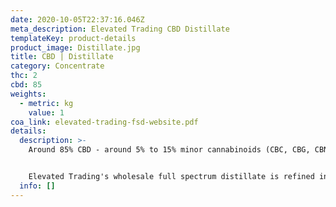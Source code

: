 ```yaml
---
date: 2020-10-05T22:37:16.046Z
meta_description: Elevated Trading CBD Distillate
templateKey: product-details
product_image: Distillate.jpg
title: CBD | Distillate
category: Concentrate
thc: 2
cbd: 85
weights:
  - metric: kg
    value: 1
coa_link: elevated-trading-fsd-website.pdf
details:
  description: >-
    Around 85% CBD - around 5% to 15% minor cannabinoids (CBC, CBG, CBN)


    Elevated Trading's wholesale full spectrum distillate is refined in a highly controlled environment to ensure the highest quality on the market. Our wholesale distillate has a golden to amber hue and the consistency of honey when warmed. Most of the flavonoids and phytocannabinoids have been removed leaving little adverse taste. This makes our wholesale distillate optimal for products with mid to high levels of CBD concentration without altering the flavor. We recommend using in vape cartridges, tinctures, gummies, chocolates, caramels, and other edible products where maintaining delicate flavors is important.
  info: []
---
```

